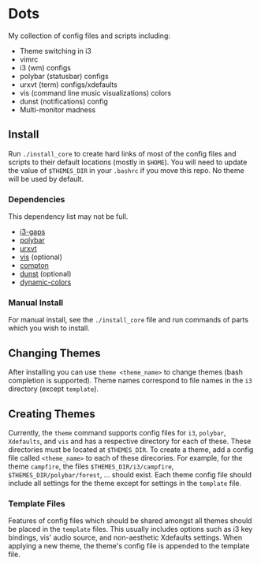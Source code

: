 # Dots
My collection of config files and scripts including:
 - Theme switching in i3
 - vimrc
 - i3 (wm) configs
 - polybar (statusbar) configs
 - urxvt (term) configs/xdefaults
 - vis (command line music visualizations) colors
 - dunst (notifications) config
 - Multi-monitor madness

## Install
Run `./install_core` to create hard links of most of the config files and scripts to their default locations (mostly in `$HOME`). You will need to update the value of `$THEMES_DIR` in your `.bashrc` if you move this repo. No theme will be used by default.

### Dependencies
This dependency list may not be full.
 - [i3-gaps](https://github.com/Airblader/i3)
 - [polybar](https://github.com/jaagr/polybar)
 - [urxvt](https://wiki.archlinux.org/index.php/rxvt-unicode)
 - [vis](https://github.com/dpayne/cli-visualizer) (optional)
 - [compton](https://github.com/chjj/compton)
 - [dunst](https://github.com/dunst-project/dunst) (optional)
 - [dynamic-colors](https://github.com/sos4nt/dynamic-colors)

### Manual Install
For manual install, see the `./install_core` file and run commands of parts which you wish to install.

## Changing Themes
After installing you can use `theme <theme_name>` to change themes (bash completion is supported). Theme names correspond to file names in the `i3` directory (except `template`).

## Creating Themes
Currently, the `theme` command supports config files for `i3`, `polybar`, `Xdefaults`, and `vis` and has a respective directory for each of these. These directories must be located at `$THEMES_DIR`. To create a theme, add a config file called `<theme_name>` to each of these direcories. For example, for the theme `campfire`, the files `$THEMES_DIR/i3/campfire`, `$THEMES_DIR/polybar/forest`, ... should exist. Each theme config file should include all settings for the theme except for settings in the `template` file.

### Template Files
Features of config files which should be shared amongst all themes should be placed in the `template` files. This usually includes options such as i3 key bindings, vis' audio source, and non-aesthetic Xdefaults settings. When applying a new theme, the theme's config file is appended to the template file.
